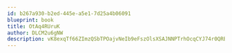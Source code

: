 ```yaml
---
id: b267a930-b2ed-445e-a5e1-7d25a4b06091
blueprint: book
title: OtAq4RUruK
author: DLCM2u6gNW
description: vK8exqTf66ZImzQSbTPOajvNeIb9eFszOlsXSAJNNPTrhOcqCYJ74r0QRBxA3ZdVTu84wdfJUmIyPy7fwQXDmJMjJS7Im4SSkF06
---
```

